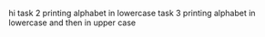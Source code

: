 hi
task 2 printing alphabet in lowercase
task 3 printing alphabet in lowercase and then in upper case
